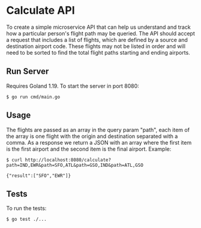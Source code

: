Calculate API
=============
To create a simple microservice API that can help us understand and track how a particular person's flight path may be queried.
The API should accept a request that includes a list of flights, which are defined by a source and destination airport code.
These flights may not be listed in order and will need to be sorted to find the total flight paths starting and ending airports.

Run Server
----------
Requires Goland 1.19.
To start the server in port 8080:

    $ go run cmd/main.go

Usage
-----
The flights are passed as an array in the query param "path", each item of the array is one flight with the origin and destination separated with a comma. As a response we return a JSON with an array where the first item is the first airport and the second item is the final airport.
Example:

    $ curl http://localhost:8080/calculate?path=IND,EWR&path=SFO,ATL&path=GSO,IND&path=ATL,GSO

    {"result":["SFO","EWR"]}

Tests
-----

To run the tests:

    $ go test ./...
